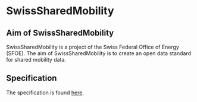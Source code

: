 # SwissSharedMobility

## Aim of SwissSharedMobility
SwissSharedMobility is a project of the Swiss Federal Office of Energy (SFOE). The aim of SwissSharedMobility is to create an open data standard for shared mobility data.

## Specification
The specification is found [here](https://github.com/SFOE/SwissSharedMobility/blob/master/Specification.md).
